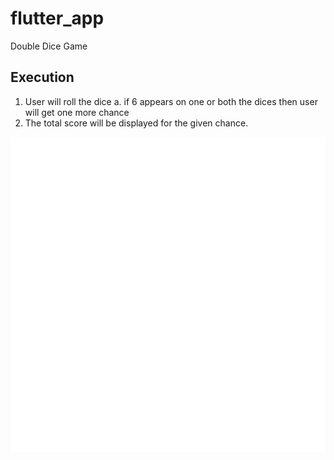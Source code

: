 # flutter_app

Double Dice Game 

## Execution

1. User will roll the dice
   a. if 6 appears on one or both the dices then user will get one more chance
2. The total score will be displayed for the given chance.

![Alt text](images/dice1.png?raw=true "Double Dice")



